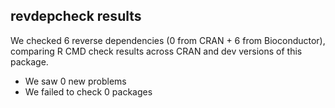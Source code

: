 ## revdepcheck results

We checked 6 reverse dependencies (0 from CRAN + 6 from Bioconductor), comparing R CMD check results across CRAN and dev versions of this package.

 * We saw 0 new problems
 * We failed to check 0 packages

